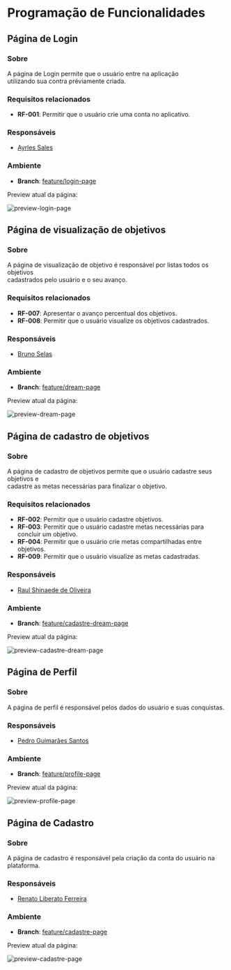 # Programação de Funcionalidades

## Página de Login

### Sobre
A página de Login permite que o usuário entre na aplicação  
utilizando sua contra préviamente criada.

### Requisitos relacionados

- **RF-001**: Permitir que o usuário crie uma conta no aplicativo.  

### Responsáveis

- [Ayrles Sales](https://github.com/Ayrlesales)

### Ambiente

- **Branch**: [feature/login-page](https://github.com/ICEI-PUC-Minas-PMV-ADS/pmv-ads-2023-1-e3-proj-mov-t1-dream-mapp/tree/feature/login-page)

Preview atual da página:

![preview-login-page](https://user-images.githubusercontent.com/82043220/229367364-f496cf90-1928-4696-abcf-a24b9dd6999d.jpeg)

## Página de visualização de objetivos

### Sobre
A página de visualização de objetivo é responsável por listas todos os objetivos  
cadastrados pelo usuário e o seu avanço.

### Requisitos relacionados

- **RF-007**: Apresentar o avanço percentual dos objetivos.
- **RF-008**: Permitir que o usuário visualize os objetivos cadastrados.  

### Responsáveis

- [Bruno Selas](https://github.com/brunosellas)

### Ambiente

- **Branch**: [feature/dream-page](https://github.com/ICEI-PUC-Minas-PMV-ADS/pmv-ads-2023-1-e3-proj-mov-t1-dream-mapp/tree/feature/dream-page)

Preview atual da página:

![preview-dream-page](https://user-images.githubusercontent.com/82043220/229367886-fb99bc3b-7fda-4184-9b83-c76a8f87334d.jpeg)

## Página de cadastro de objetivos

### Sobre
A página de cadastro de objetivos permite que o usuário cadastre seus objetivos e   
cadastre as metas necessárias para finalizar o objetivo.

### Requisitos relacionados

- **RF-002**: Permitir que o usuário cadastre objetivos.  
- **RF-003**: Permitir que o usuário cadastre metas necessárias para concluir um objetivo.  
- **RF-004**: Permitir que o usuário crie metas compartilhadas entre objetivos.  
- **RF-009**: Permitir que o usuário visualize as metas cadastradas.  

### Responsáveis

- [Raul Shinaede de Oliveira](https://github.com/RaulShinaede)

### Ambiente

- **Branch**: [feature/cadastre-dream-page](https://github.com/ICEI-PUC-Minas-PMV-ADS/pmv-ads-2023-1-e3-proj-mov-t1-dream-mapp/tree/feature/cadastre-dream-page)

Preview atual da página:

![preview-cadastre-dream-page](https://user-images.githubusercontent.com/82043220/229364252-9c689b22-32c3-4a4e-8985-8a251fbe32c6.png)

## Página de Perfil

### Sobre
A página de perfil é responsável pelos dados do usuário e suas conquistas.

### Responsáveis

- [Pedro Guimarães Santos](https://github.com/pecosaints)

### Ambiente

- **Branch**: [feature/profile-page](https://github.com/ICEI-PUC-Minas-PMV-ADS/pmv-ads-2023-1-e3-proj-mov-t1-dream-mapp/tree/feature/profile-page)

Preview atual da página:

![preview-profile-page](https://user-images.githubusercontent.com/82043220/229368106-f7051945-d332-4ceb-bffa-f9b318f26133.jpeg)


## Página de Cadastro

### Sobre
A página de cadastro é responsável pela criação da conta do usuário na plataforma.

### Responsáveis

- [Renato Liberato Ferreira](https://github.com/ADS-RLF)

### Ambiente

- **Branch**: [feature/cadastre-page](https://github.com/ICEI-PUC-Minas-PMV-ADS/pmv-ads-2023-1-e3-proj-mov-t1-dream-mapp/tree/feature/cadastre-page)

Preview atual da página:

![preview-cadastre-page](https://user-images.githubusercontent.com/82043220/229374708-01539335-f1f6-4c9c-aae8-094b02708a53.png)


